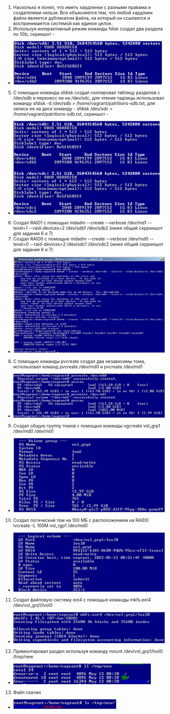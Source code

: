 1. Насколько я понял, что иметь хардлинки с разными правама и создателями нельзя. Все объясняется тем, что любой хардлинк файла является дубликатом файла, на который он ссылается и воспринимается системой как единое целое.
4. Используя интерактивный режим команды fdisk создал два раздела по 1Gb, скриншот - 
* ![Task4](https://github.com/Atlipoka/devops_netology/blob/main/FileSystem/FS-task4.png)
5. С помощью команды sfdisk создал скопировал таблицу разделов с /dev/sdb  и перенесс ее на /dev/sdc, для чтения тадлицы использовал команду sfdisk -d /dev/sdb > /home/vagrant/patritions-sdb.txt,  для записи ее на диск команду - sfdisk /dev/sdc < /home/vagrant/patritions-sdb.txt, скриншот -
* ![Task5](https://github.com/Atlipoka/devops_netology/blob/main/FileSystem/FS-task5.png)
6. Создал RAID1 с помощью mdadm --create --verbose /dev/md1 --level=1 --raid-devices=2 /dev/sdb1 /dev/sdb2 (ниже общий скрриншот для задания 6 и 7)
7. Создал RAID0 с помощью mdadm --create --verbose /dev/md0 --level=0 --raid-devices=2 /dev/sdc1 /dev/sdc2 (ниже общий скрриншот для задания 6 и 7)
* ![Task6,7](https://github.com/Atlipoka/devops_netology/blob/main/FileSystem/FS-task6,7.png)
8. С помощью команды pvcreate создал два независимы тома, использовал команд pvcreate /dev/md0 и pvcreate /dev/md1
* ![Task8](https://github.com/Atlipoka/devops_netology/blob/main/FileSystem/FS-task8.png)
9. Создал общую группу томов с помощью команды vgcreate vol_grp1 /dev/md0 /dev/md1
* ![Task9](https://github.com/Atlipoka/devops_netology/blob/main/FileSystem/FS-task9.png)
10. Создал логический том на 100 МБ с расположением на RAID0 lvcreate -L 100M vol_rgp1 /dev/md0
* ![Task10](https://github.com/Atlipoka/devops_netology/blob/main/FileSystem/FS-task10.png)
11. Создал файловую систему ext4 с помощью команды mkfs.ext4 /dev/vol_grp1/lvol0
* ![Task11](https://github.com/Atlipoka/devops_netology/blob/main/FileSystem/FS-task11.png)
12. Примонтировал раздел используя команду mount /dev/vol_grp1/lvol0 /tmp/new
* ![Task12](https://github.com/Atlipoka/devops_netology/blob/main/FileSystem/FS-task12.png)
13. Файл скачан
* ![Task13](https://github.com/Atlipoka/devops_netology/blob/main/FileSystem/FS-task13.png) 
